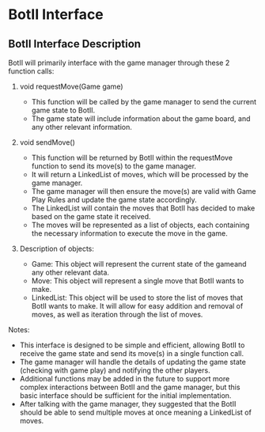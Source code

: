 # BotII Interface

## BotII Interface Description

BotII will primarily interface with the game manager through these 2 function calls:

1. void requestMove(Game game)
    - This function will be called by the game manager to send the current game state to BotII.
    - The game state will include information about the game board, and any other relevant information.

2. void sendMove()
    - This function will be returned by BotII within the requestMove function to send its move(s) to the game manager.
    - It will return a LinkedList of moves, which will be processed by the game manager.
    - The game manager will then ensure the move(s) are valid with Game Play Rules and update the game state accordingly.
    - The LinkedList will contain the moves that BotII has decided to make based on the game state it received.
    - The moves will be represented as a list of objects, each containing the necessary information to execute the move in the game.

3. Description of objects:

    - Game: This object will represent the current state of the gameand any other relevant data.
    - Move: This object will represent a single move that BotII wants to make.
    - LinkedList: This object will be used to store the list of moves that BotII wants to make. It will allow for easy addition and removal of moves, as well as iteration through the list of moves.

Notes: 
- This interface is designed to be simple and efficient, allowing BotII to receive the game state and send its move(s) in a single function call. 
- The game manager will handle the details of updating the game state (checking with game play) and notifying the other players.
- Additional functions may be added in the future to support more complex interactions between BotII and the game manager, but this basic interface should be sufficient for the initial implementation.
- After talking with the game manager, they suggested that the BotII should be able to send multiple moves at once meaning a LinkedList of moves.